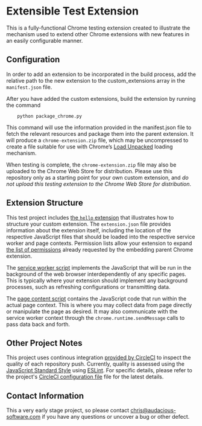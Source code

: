 # Extensible Test Extension

This is a fully-functional Chrome testing extension created to illustrate the mechanism used to extend other Chrome extensions with new features in an easily configurable manner.

## Configuration

In order to add an extension to be incorporated in the build process, add the relative path to the new extension to the custom_extensions array in the `manifest.json` file.

After you have added the custom extensions, build the extension by running the command

`    python package_chrome.py`

This command will use the information provided in the manifest.json file to fetch the relevant resources and package them into the parent extension. It will produce a `chrome-extension.zip` file, which may be uncompressed to create a file suitable for use with Chrome’s [Load Unpacked](https://developer.chrome.com/docs/extensions/mv3/getstarted/development-basics/#load-unpacked) loading mechanism.

When testing is complete, the `chrome-extension.zip` file may also be uploaded to the Chrome Web Store for distribution. Please use this repository only as a starting point for your own custom extension, and *do not upload this testing extension to the Chrome Web Store for distribution*.

## Extension Structure

This test project includes [the `hello` extension](https://github.com/audacious-software/Extensible-Test-Extension/tree/main/extensions/hello) that illustrates how to structure your custom extension. The `extension.json` file provides information about the extension itself, including the location of the respective JavaScript files that should be loaded into the respective service worker and page contexts. Permission lists allow your extension to expand [the list of permissions](https://developer.chrome.com/docs/extensions/mv3/declare_permissions/) already requested by the embedding parent Chrome extension.

The [service worker script](https://github.com/audacious-software/Extensible-Test-Extension/blob/main/extensions/hello/js/worker.js) implements the JavaScript that will be run in the background of the web browser interdependently of any specific pages. This is typically where your extension should implement any background processes, such as refreshing configurations or transmitting data.

The [page content script](https://github.com/audacious-software/Extensible-Test-Extension/blob/main/extensions/hello/js/content.js) contains the JavaScript code that run within the actual page context. This is where you may collect data from page directly or manipulate the page as desired. It may also communicate with the service worker context through the `chrome.runtime.sendMessage` calls to pass data back and forth.

## Other Project Notes

This project uses continous integration [provided by CircleCI](https://app.circleci.com/pipelines/github/audacious-software/Extensible-Test-Extension) to inspect the quality of each repository push. Currently, quality is assessed using the [JavaScript Standard Style](https://standardjs.com/) using [ESLint](https://eslint.org/). For specific details, please refer to the project's [CircleCI configuration file](https://github.com/audacious-software/Extensible-Test-Extension/blob/main/.circleci/config.yml) file for the latest details.

## Contact Information

This a very early stage project, so please contact [chris@audacious-software.com](mailto:chris@audacious-software.com) if you have any questions or uncover a bug or other defect.
